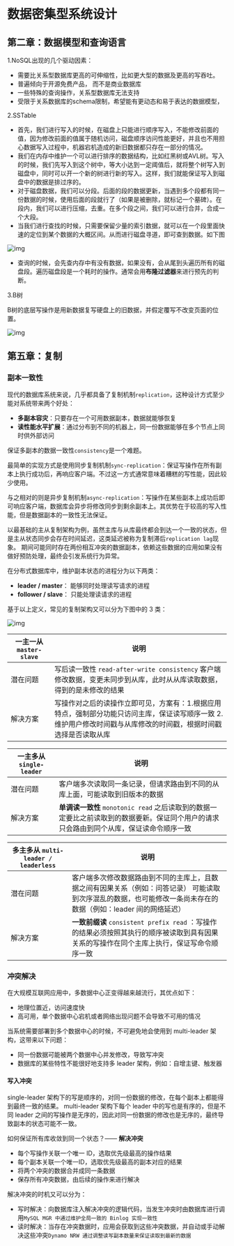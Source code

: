# 数据密集型系统设计

## 第二章：数据模型和查询语言

1.NoSQL出现的几个驱动因素：

- 需要比关系型数据库更高的可伸缩性，比如更大型的数据及更高的写吞吐。
- 普遍倾向于开源免费产品， 而不是商业数据库
- 一些特殊的查询操作，关系型数据库无法支持
- 受限于关系数据库的schema限制，希望能有更动态和易于表达的数据模型，



2.SSTable

- 首先，我们进行写入的时候，在磁盘上只能进行顺序写入，不能修改前面的值，因为修改前面的值属于随机访问，磁盘顺序访问性能更好，并且也不用担心数据写入过程中，机器宕机造成的新旧数据都只存在一部分的情况。
- 我们在内存中维护一个可以进行排序的数据结构，比如红黑树或AVL树。写入的时候，我们先写入到这个树中，等大小达到一定阈值后，就将整个树写入到磁盘中，同时可以开一个新的树进行新的写入。这样，我们就能保证写入到磁盘中的数据是排过序的。
- 对于磁盘数据，我们可以分段。后面的段的数据更新，当遇到多个段都有同一份数据的时候，使用后面的段就行了（如果是被删除，就标记一个墓碑）。在段内，我们可以进行压缩，去重。在多个段之间，我们可以进行合并，合成一个大段。
- 当我们进行查找的时候，只需要保留少量的索引数据，就可以在一个段里面快速的定位到某个数据的大概区间。从而进行磁盘寻道，即可查到数据。如下图

![img](https://cdn.jsdelivr.net/gh/oubindo/ImageBed@latest//img/spaces%252F-MHdCOHMs3fNDC20H5qi%252Fuploads%252Fgit-blob-7956675af92e8d6a5190f95d4c228fba43263572%252Ffig3-5.png)

- 查询的时候，会先查内存中有没有数据，如果没有，会从尾到头遍历所有的磁盘段。遍历磁盘段是一个耗时的操作。通常会用**布隆过滤器**来进行预先的判断。



3.B树

B树的底层写操作是用新数据复写硬盘上的旧数据，并假定覆写不改变页面的位置。

![img](https://cdn.jsdelivr.net/gh/oubindo/ImageBed@latest//img/spaces%252F-MHdCOHMs3fNDC20H5qi%252Fuploads%252Fgit-blob-48f1d22996c5f317e03c6aaf29fb5bdab8f2fbe9%252Ffig3-7.png)



## 第五章：复制

### **副本一致性**

现代的数据库系统来说，几乎都具备了复制机制`replication`，这种设计方式至少能对系统带来两个好处：

- **多副本容灾**：只要存在一个可用数据副本，数据就能够恢复
- **读性能水平扩展**：通过分布到不同的机器上，同一份数据能够在多个节点上同时供外部访问

保证多副本的数据一致性`consistency`是一个难题。

最简单的实现方式是使用同步复制机制`sync-replication`：保证写操作在所有副本上执行成功后，再响应客户端。不过这一方式通常意味着糟糕的写性能，因此较少使用。

与之相对的则是异步复制机制`async-replication`：写操作在某些副本上成功后即可响应客户端，数据库会异步将修改同步到剩余副本上。其优势在于较高的写入性能，但是数据副本的一致性无法保证。

以最基础的主从复制架构为例，虽然主库与从库最终都会到达一个一致的状态，但是主从状态同步会存在时间延迟，这类延迟被称为复制滞后`replication lag`现象。 期间可能同时存在两份相互冲突的数据副本，依赖这些数据的应用如果没有做好预防处理，最终会引发系统行为异常。

在分布式数据库中，维护副本状态的进程分为以下两类：

- **leader / master**： 能够同时处理读写请求的进程
- **follower / slave**： 只能处理读请求的进程

基于以上定义，常见的复制架构又可以分为下图中的 3 类：

![img](https://cdn.jsdelivr.net/gh/oubindo/ImageBed@latest//img/o_200430061152multi_copy_consistency.png)



| 一主一从 `master-slave` | 说明                                                         |
| ----------------------- | ------------------------------------------------------------ |
| 潜在问题                | 写后读一致性 `read-after-write consistency` 客户端修改数据，变更未同步到从库，此时从从库读取数据，得到的是未修改的结果 |
| 解决方案                | 写操作对之后的读操作立即可见，方案有：1.根据应用特点，强制部分功能只访问主库，保证读写顺序一致 2.维护用户修改时间戳与从库修改的时间戳，根据时间戳选择是否读取从库 |

| 一主多从 `single-leader` | 说明                                                         |
| ------------------------ | ------------------------------------------------------------ |
| 潜在问题                 | 客户端多次读取同一条记录，但请求路由到不同的从库上面，可能读取到旧版本的数据 |
| 解决方案                 | **单调读一致性** `monotonic read` 之后读取到的数据一定要比之前读取到的数据要新。保证同个用户的请求只会路由到同个从库，保证读命令顺序一致 |

| 多主多从 `multi-leader / leaderless` | 说明                                                         |
| ------------------------------------ | ------------------------------------------------------------ |
| 潜在问题                             | 客户端多次修改数据路由到不同的主库上，且数据之间有因果关系（例如：问答记录） 可能读取到次序混乱的数据，也可能修改一条尚未存在的数据（例如：leader 间的网络延迟） |
| 解决方案                             | **一致前缀读** `consistent prefix read` ：写操作的结果必须按照其执行的顺序被读取到具有因果关系的写操作在同个主库上执行，保证写命令顺序一致 |



### **冲突解决**

在大规模互联网应用中，多数据中心正变得越来越流行，其优点如下：

- 地理位置近，访问速度快
- 高可用，单个数据中心宕机或者网络出现问题不会导致不可用的情况

当系统需要部署到多个数据中心的时候，不可避免地会使用到 multi-leader 架构，这带来以下问题：

- 同一份数据可能被两个数据中心并发修改，导致写冲突
- 数据库的某些特性不能很好地支持多 leader 架构，例如：自增主键、触发器



#### 写入冲突

single-leader 架构下的写是顺序的，对同一份数据的修改，在每个副本上都能得到最终一致的结果。
multi-leader 架构下每个 leader 中的写也是有序的，但是不同 leader 之间的写操作是无序的，因此对同一份数据的修改也是无序的，最终导致副本的状态可能不一致。

如何保证所有库收敛到同一个状态？—— **解决冲突**

- 每个写操作关联一个唯一 ID，选取优先级最高的操作结果
- 每个副本关联一个唯一ID，选取优先级最高的副本对应的结果
- 将两个冲突的数据合并成同一条数据
- 保存所有冲突数据，由后续的操作来进行解决

解决冲突的时机又可以分为：

- 写时解决：向数据库注入解决冲突的逻辑代码，当发生冲突时由数据库进行调用`MySQL MGR 中通过维护全局一致的 Binlog 实现一致性`
- 读时解决：当存在冲突数据时，应用会获取到这些冲突数据，并自动或手动解决这些冲突`Dynamo NRW 通过调整读写副本数量来保证读取到最新的数据`













